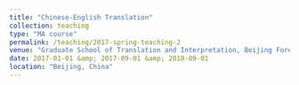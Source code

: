 ```yaml
---
title: "Chinese-English Translation"
collection: teaching
type: "MA course"
permalink: /teaching/2017-spring-teaching-2
venue: "Graduate School of Translation and Interpretation, Beijing Foreign Studies University"
date: 2017-01-01 &amp; 2017-09-01 &amp; 2018-09-01
location: "Beijing, China"
---
```

